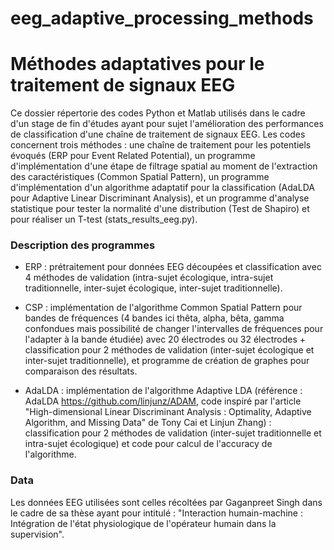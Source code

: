 # eeg_adaptive_processing_methods

# Méthodes adaptatives pour le traitement de signaux EEG 

Ce dossier répertorie des codes Python et Matlab utilisés dans le cadre d'un stage de fin d'études ayant pour sujet l'amélioration des performances de classification d'une chaîne de traitement de signaux EEG. Les codes concernent trois méthodes : une chaîne de traitement pour les potentiels évoqués (ERP pour Event Related Potential), un programme d'implémentation d'une étape de filtrage spatial au moment de l'extraction des caractéristiques (Common Spatial Pattern), un programme d'implémentation d'un algorithme adaptatif pour la classification (AdaLDA pour Adaptive Linear Discriminant Analysis), et un programme d'analyse statistique pour tester la normalité d'une distribution (Test de Shapiro) et pour réaliser un T-test (stats_results_eeg.py).

### Description des programmes

- ERP : prétraitement pour données EEG découpées et classification avec 4 méthodes de validation (intra-sujet écologique, intra-sujet traditionnelle, inter-sujet écologique, inter-sujet traditionnelle).

- CSP : implémentation de l'algorithme Common Spatial Pattern pour bandes de fréquences (4 bandes ici thêta, alpha, bêta, gamma confondues mais possibilité de changer l'intervalles de fréquences pour l'adapter à la bande étudiée) avec 20 électrodes ou 32 électrodes + classification pour 2 méthodes de validation (inter-sujet écologique et inter-sujet traditionnelle), et programme de création de graphes pour comparaison des résultats. 

- AdaLDA : implémentation de l'algorithme Adaptive LDA (référence : AdaLDA https://github.com/linjunz/ADAM, code inspiré par l'article "High-dimensional Linear Discriminant Analysis : Optimality, Adaptive Algorithm, and Missing Data" de Tony Cai et Linjun Zhang) : classification pour 2 méthodes de validation (inter-sujet traditionnelle et intra-sujet écologique) et code pour calcul de l'accuracy de l'algorithme. 

### Data

Les données EEG utilisées sont celles récoltées par Gaganpreet Singh dans le cadre de sa thèse ayant pour intitulé : "Interaction humain-machine : Intégration de l'état physiologique de l'opérateur humain dans la supervision".

